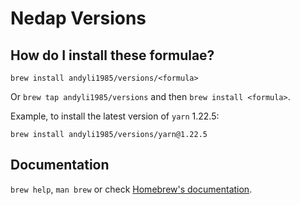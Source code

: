 # Nedap Versions

## How do I install these formulae?
`brew install andyli1985/versions/<formula>`

Or `brew tap andyli1985/versions` and then `brew install <formula>`.

Example, to install the latest version of `yarn` 1.22.5:
```
brew install andyli1985/versions/yarn@1.22.5
```

## Documentation
`brew help`, `man brew` or check [Homebrew's documentation](https://docs.brew.sh).
